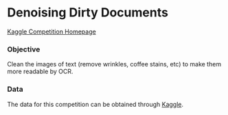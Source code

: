 # Denoising Dirty Documents
[Kaggle Competition Homepage](https://www.kaggle.com/c/denoising-dirty-documents)

### Objective
Clean the images of text (remove wrinkles, coffee stains, etc) to make them more readable by OCR.

### Data
The data for this competition can be obtained through [Kaggle](https://www.kaggle.com/c/denoising-dirty-documents/data).